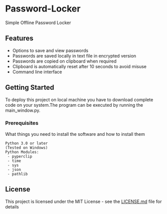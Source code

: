# Password-Locker
Simple Offline Password Locker

## Features
- Options to save and view passwords
- Passwords are saved locally in text file in encrypted version
- Passwords are copied on clipboard when required
- Clipboard is automatically reset after 10 seconds to avoid misuse
- Command line interface

## Getting Started

To deploy this project on local machine you have to download complete code on your system.The program can be executed by running the main_window.py.

### Prerequisites

What things you need to install the software and how to install them

```
Python 3.0 or later
(Tested on Windows)
Python Modules:
 - pyperclip
 - time
 - sys
 - json
 - pathlib
```

## License

This project is licensed under the MIT License - see the [LICENSE.md](LICENSE.md) file for details
